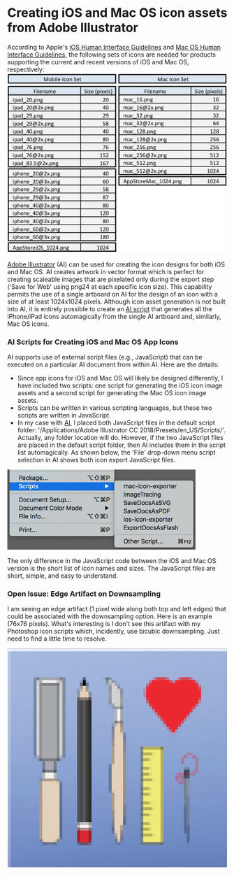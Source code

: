 # Creating iOS and Mac OS icon assets from Adobe Illustrator

According to Apple's [iOS Human Interface Guidelines](https://developer.apple.com/ios/human-interface-guidelines/) and [Mac OS Human Interface Guidelines](https://developer.apple.com/macos/human-interface-guidelines/), the following sets of icons are needed for products supporting the current and recent versions of iOS and Mac OS, respectively:
![iOS and Mac OS app icon sizes](https://github.com/CaryChamplin/CreatingIconsFromAI/blob/master/icon-sizes-table.png)

[Adobe Illustrator](http://www.adobe.com/products/illustrator.html) (AI) can be used for creating the icon designs for both iOS and Mac OS. AI creates artwork in vector format which is perfect for creating scaleable images that are pixelated only during the export step ('Save for Web' using png24 at each specific icon size). This capability permits the use of a single artboard on AI for the design of an icon with a size of at least 1024x1024 pixels. Although icon asset generation is not built into AI, it is entirely possible to create an [AI script](http://www.adobe.com/devnet/illustrator/scripting.html) that generates all the iPhone/iPad icons automagically from the single AI artboard and, similarly, Mac OS icons.

### AI Scripts for Creating iOS and Mac OS App Icons

AI supports use of external script files (e.g., JavaScript) that can be executed on a particular AI document from within AI. Here are the details:

- Since app icons for iOS and Mac OS will likely be designed differently, I have included two scripts: one script for generating the iOS icon image assets and a second script for generating the Mac OS icon image assets.
- Scripts can be written in various scripting languages, but these two scripts are written in JavaScript.
- In my case with [AI](http://www.adobe.com/products/illustrator.html), I placed both JavaScript files in the default script folder: '/Applications/Adobe Illustrator CC 2018/Presets/en_US/Scripts/'. Actually, any folder location will do. However, if the two JavaScript files are placed in the default script folder, then AI includes them in the script list automagically. As shown below, the 'File' drop-down menu script selection in AI shows both icon export JavaScript files.

![Pull-down menu for AI scripts](https://github.com/CaryChamplin/CreatingIconsFromAI/blob/master/ai_file-scripts.png)

The only difference in the JavaScript code between the iOS and Mac OS version is the short list of icon names and sizes. The JavaScript files are short, simple, and easy to understand.

### Open Issue: Edge Artifact on Downsampling

I am seeing an edge artifact (1 pixel wide along both top and left edges) that could be associated with the downsampling option. Here is an example (76x76 pixels). What's interesting is I don't see this artifact with my Photoshop icon scripts which, incidently, use bicubic downsampling. Just need to find a little time to resolve.

![1-pixel wide top and left edge artifact example](https://github.com/CaryChamplin/CreatingIconsFromAI/blob/master/iPad_76.png)




